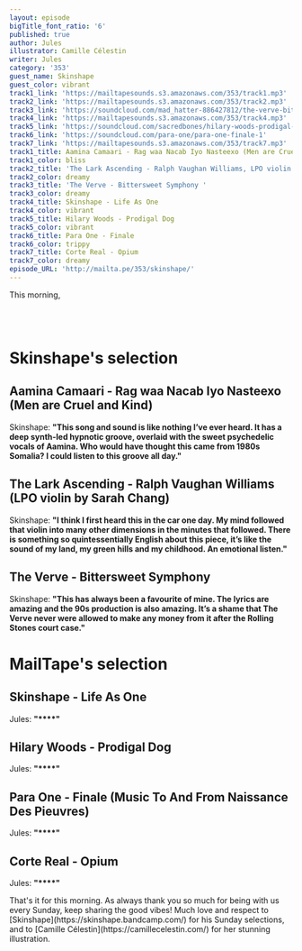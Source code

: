 ```yaml
---
layout: episode
bigTitle_font_ratio: '6'
published: true
author: Jules
illustrator: Camille Célestin
writer: Jules
category: '353'
guest_name: Skinshape
guest_color: vibrant
track1_link: 'https://mailtapesounds.s3.amazonaws.com/353/track1.mp3'
track2_link: 'https://mailtapesounds.s3.amazonaws.com/353/track2.mp3'
track3_link: 'https://soundcloud.com/mad_hatter-886427812/the-verve-bittersweet-symphony'
track4_link: 'https://mailtapesounds.s3.amazonaws.com/353/track4.mp3'
track5_link: 'https://soundcloud.com/sacredbones/hilary-woods-prodigal-dog'
track6_link: 'https://soundcloud.com/para-one/para-one-finale-1'
track7_link: 'https://mailtapesounds.s3.amazonaws.com/353/track7.mp3'
track1_title: Aamina Camaari - Rag waa Nacab Iyo Nasteexo (Men are Cruel and Kind)
track1_color: bliss
track2_title: 'The Lark Ascending - Ralph Vaughan Williams, LPO violin by Sarah Chang'
track2_color: dreamy
track3_title: 'The Verve - Bittersweet Symphony '
track3_color: dreamy
track4_title: Skinshape - Life As One
track4_color: vibrant
track5_title: Hilary Woods - Prodigal Dog
track5_color: vibrant
track6_title: Para One - Finale
track6_color: trippy
track7_title: Corte Real - Opium
track7_color: dreamy
episode_URL: 'http://mailta.pe/353/skinshape/'
---
```

<p id="introduction"> This morning, 
  
<br><br>
</p>


# Skinshape's selection


## Aamina Camaari - Rag waa Nacab Iyo Nasteexo (Men are Cruel and Kind)
Skinshape: **"**This song and sound is like nothing I’ve ever heard. It has a deep synth-led hypnotic groove, overlaid with the sweet psychedelic vocals of Aamina. Who would have thought this came from 1980s Somalia? I could listen to this groove all day.**"**

## The Lark Ascending - Ralph Vaughan Williams (LPO violin by Sarah Chang)
Skinshape: **"**I think I first heard this in the car one day. My mind followed that violin into many other dimensions in the minutes that followed. There is something so quintessentially English about this piece, it’s like the sound of my land, my green hills and my childhood. An emotional listen.**"**

## The Verve - Bittersweet Symphony
Skinshape: **"**This has always been a favourite of mine. The lyrics are amazing and the 90s production is also amazing. It’s a shame that The Verve never were allowed to make any money from it after the Rolling Stones court case.**"**


# MailTape's selection

## Skinshape - Life As One
Jules: **"****"**

## Hilary Woods - Prodigal Dog
Jules: **"****"**

## Para One - Finale (Music To And From Naissance Des Pieuvres)
Jules: **"****"**

## Corte Real - Opium
Jules: **"****"**



<p id="outroduction">That's it for this morning. As always thank you so much for being with us every Sunday, keep sharing the good vibes! Much love and respect to [Skinshape](https://skinshape.bandcamp.com/) for his Sunday selections, and to [Camille Célestin](https://camillecelestin.com/) for her stunning illustration. </p>
